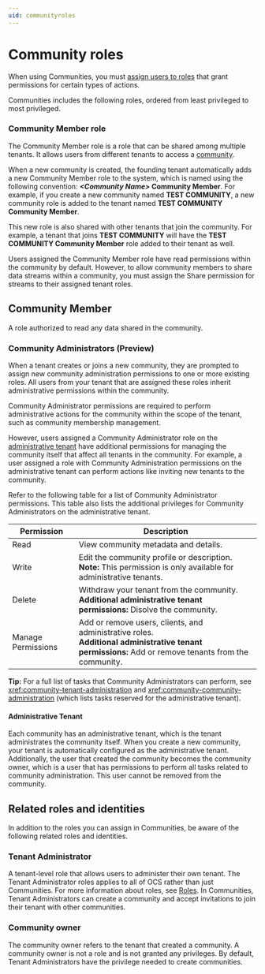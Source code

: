 ```yaml
---
uid: communityroles
---
```


# Community roles

When using Communities, you must [assign users to roles](xref:managecommunityusers#assign-user-roles) that grant permissions for certain types of actions.

Communities includes the following roles, ordered from least privileged to most privileged.

### Community Member role

The Community Member role is a role that can be shared among multiple tenants. It allows users from different tenants to access a [community](xref:communities).

When a new community is created, the founding tenant automatically adds a new Community Member role to the system, which is named using the following convention: **_\<Community Name\>_ Community Member**. For example, if you create a new community named **TEST COMMUNITY**, a new community role is added to the tenant named **TEST COMMUNITY Community Member**.

This new role is also shared with other tenants that join the community. For example, a tenant that joins **TEST COMMUNITY** will have the **TEST COMMUNITY Community Member** role added to their tenant as well. 

Users assigned the Community Member role have read permissions within the community by default. However, to allow community members to share data streams within a community, you must assign the Share permission for streams to their assigned tenant roles.
## Community Member

A role authorized to read any data shared in the community.

### Community Administrators (Preview)

When a tenant creates or joins a new community, they are prompted to assign new community administration permissions to one or more existing roles. All users from your tenant that are assigned these roles inherit administrative permissions within the community.

Community Administrator permissions are required to perform administrative actions for the community within the scope of the tenant, such as community membership management.

However, users assigned a Community Administrator role on the [administrative tenant](#administrative-tenant-preview) have additional permissions for managing the community itself that affect all tenants in the community. For example, a user assigned a role with Community Administration permissions on the administrative tenant can perform actions like inviting new tenants to the community.

Refer to the following table for a list of Community Administrator permissions. This table also lists the additional privileges for Community Administrators on the administrative tenant.

Permission | Description
--|--
Read | View community metadata and details.
Write | Edit the community profile or description.<br/>**Note:** This permission is only available for administrative tenants.
Delete | Withdraw your tenant from the community.<br/>**Additional administrative tenant permissions:** Disolve the community. 
Manage Permissions | Add or remove users, clients, and administrative roles.<br/>**Additional administrative tenant permissions:** Add or remove tenants from the community.

**Tip:** For a full list of tasks that Community Administrators can perform, see <xref:community-tenant-administration> and <xref:community-community-administration> (which lists tasks reserved for the administrative tenant).

#### Administrative Tenant

Each community has an administrative tenant, which is the tenant administrates the community itself. When you create a new community, your tenant is automatically configured as the administrative tenant. Additionally, the user that created the community becomes the community owner, which is a user that has permissions to perform all tasks related to community administration. This user cannot be removed from the community.
## Related roles and identities

In addition to the roles you can assign in Communities, be aware of the following related roles and identities.

### Tenant Administrator

A tenant-level role that allows users to administer their own tenant. The Tenant Administrator roles applies to all of OCS rather than just Communities. For more information about roles, see [Roles](xref:ccRoles). In Communities, Tenant Administrators can create a community and accept invitations to join their tenant with other communities.

### Community owner

The community owner refers to the tenant that created a community. A community owner is not a role and is not granted any privileges. By default, Tenant Administrators have the privilege needed to create communities.
